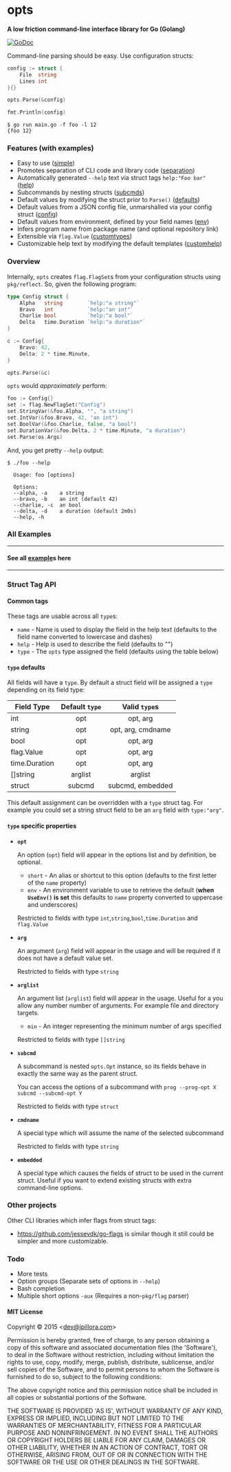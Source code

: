 # opts

**A low friction command-line interface library for Go (Golang)**

[![GoDoc](https://godoc.org/github.com/jpillora/opts?status.svg)](https://godoc.org/github.com/jpillora/opts)

Command-line parsing should be easy. Use configuration structs:

``` go
config := struct {
	File  string
	Lines int
}{}

opts.Parse(&config)

fmt.Println(config)
```

```
$ go run main.go -f foo -l 12
{foo 12}
```

### Features (with examples)

* Easy to use ([simple](example/simple/))
* Promotes separation of CLI code and library code ([separation](example/separation/))
* Automatically generated `--help` text via struct tags `help:"Foo bar"` ([help](example/help/))
* Subcommands by nesting structs ([subcmds](example/subcmds/))
* Default values by modifying the struct prior to `Parse()` ([defaults](example/defaults/))
* Default values from a JSON config file, unmarshalled via your config struct ([config](example/config/))
* Default values from environment, defined by your field names ([env](example/env/))
* Infers program name from package name (and optional repository link)
* Extensible via `flag.Value` ([customtypes](example/customtypes/))
* Customizable help text by modifying the default templates ([customhelp](example/customhelp/))

### Overview

Internally, `opts` creates `flag.FlagSet`s from your configuration structs using `pkg/reflect`. So, given the following program:

``` go
type Config struct {
	Alpha   string        `help:"a string"`
	Bravo   int           `help:"an int"`
	Charlie bool          `help:"a bool"`
	Delta   time.Duration `help:"a duration"`
}

c := Config{
	Bravo: 42,
	Delta: 2 * time.Minute,
}

opts.Parse(&c)
```

`opts` would *approximately* perform:

``` go
foo := Config{}
set := flag.NewFlagSet("Config")
set.StringVar(&foo.Alpha, "", "a string")
set.IntVar(&foo.Bravo, 42, "an int")
set.BoolVar(&foo.Charlie, false, "a bool")
set.DurationVar(&foo.Delta, 2 * time.Minute, "a duration")
set.Parse(os.Args)
```

And, you get pretty `--help` output:

```
$ ./foo --help

  Usage: foo [options]

  Options:
  --alpha, -a    a string
  --bravo, -b    an int (default 42)
  --charlie, -c  an bool
  --delta, -d    a duration (default 2m0s)
  --help, -h

```

### All Examples

---

#### See all [example](example/)s here

---

### Struct Tag API

#### **Common tags**

These tags are usable across all `type`s:

* `name` - Name is used to display the field in the help text (defaults to the field name converted to lowercase and dashes)
* `help` - Help is used to describe the field (defaults to "")
* `type` - The `opts` type assigned the field (defaults using the table below)

#### `type` defaults

All fields will have a `type`. By default a struct field will be assigned a `type` depending on its field type:

| Field Type    | Default `type` | Valid `type`s      |
| ------------- |:-------------:|:-------------------:|
| int           | opt           | opt, arg            |
| string        | opt           | opt, arg, cmdname   |
| bool          | opt           | opt, arg            |
| flag.Value    | opt           | opt, arg            |
| time.Duration | opt           | opt, arg            |
| []string      | arglist       | arglist             |
| struct        | subcmd        | subcmd, embedded    |

This default assignment can be overridden with a `type` struct tag. For example you could set a string struct field to be an `arg` field with `type:"arg"`.

#### `type` specific properties

* **`opt`**

	An option (`opt`) field will appear in the options list and by definition, be optional.

	* `short` - An alias or shortcut to this option (defaults to the first letter of the `name` property)
	* `env` - An environment variable to use to retrieve the default (**when `UseEnv()` is set** this defaults to `name` property converted to uppercase and underscores)

	Restricted to fields with type `int`,`string`,`bool`,`time.Duration` and `flag.Value`

* **`arg`**

	An argument (`arg`) field will appear in the usage and will be required if it does not have a default value set.

	Restricted to fields with type `string`

* **`arglist`**

	An argument list (`arglist`) field will appear in the usage. Useful for a you allow any number number of arguments. For example file and directory targets.

	* `min` - An integer representing the minimum number of args specified

	Restricted to fields with type `[]string`

* **`subcmd`**

	A subcommand is nested `opts.Opt` instance, so its fields behave in exactly the same way as the parent struct.

	You can access the options of a subcommand with `prog --prog-opt X subcmd --subcmd-opt Y`

	Restricted to fields with type `struct`

* **`cmdname`**

	A special type which will assume the name of the selected subcommand

	Restricted to fields with type `string`

* **`embedded`**

	A special type which causes the fields of struct to be used in the current struct. Useful if you want to extend existing structs with extra command-line options.

### Other projects

Other CLI libraries which infer flags from struct tags:

* https://github.com/jessevdk/go-flags is similar though it still could be simpler and more customizable.

### Todo

* More tests
* Option groups (Separate sets of options in `--help`)
* Bash completion
* Multiple short options `-aux` (Requires a non-`pkg/flag` parser)

#### MIT License

Copyright © 2015 &lt;dev@jpillora.com&gt;

Permission is hereby granted, free of charge, to any person obtaining
a copy of this software and associated documentation files (the
'Software'), to deal in the Software without restriction, including
without limitation the rights to use, copy, modify, merge, publish,
distribute, sublicense, and/or sell copies of the Software, and to
permit persons to whom the Software is furnished to do so, subject to
the following conditions:

The above copyright notice and this permission notice shall be
included in all copies or substantial portions of the Software.

THE SOFTWARE IS PROVIDED 'AS IS', WITHOUT WARRANTY OF ANY KIND,
EXPRESS OR IMPLIED, INCLUDING BUT NOT LIMITED TO THE WARRANTIES OF
MERCHANTABILITY, FITNESS FOR A PARTICULAR PURPOSE AND NONINFRINGEMENT.
IN NO EVENT SHALL THE AUTHORS OR COPYRIGHT HOLDERS BE LIABLE FOR ANY
CLAIM, DAMAGES OR OTHER LIABILITY, WHETHER IN AN ACTION OF CONTRACT,
TORT OR OTHERWISE, ARISING FROM, OUT OF OR IN CONNECTION WITH THE
SOFTWARE OR THE USE OR OTHER DEALINGS IN THE SOFTWARE.
